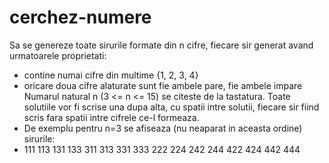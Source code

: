# cerchez-numere
Sa se genereze toate sirurile formate din n cifre, fiecare sir generat avand urmatoarele proprietati:
* contine numai cifre din multime {1, 2, 3, 4}
* oricare doua cifre alaturate sunt fie ambele pare, fie ambele impare
Numarul natural n (3 <= n <= 15) se citeste de la tastatura. Toate solutiile vor fi scrise una dupa alta, cu spatii intre solutii, fiecare sir fiind scris fara spatii intre cifrele ce-l formeaza.
* De exemplu pentru n=3 se afiseaza (nu neaparat in aceasta ordine) sirurile:
* 111 113 131 133 311 313 331 333 222 224 242 244 422 424 442 444
